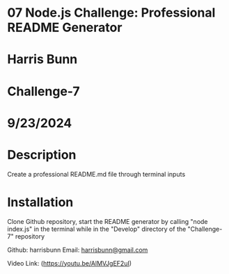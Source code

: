 # 07 Node.js Challenge: Professional README Generator

# Harris Bunn
# Challenge-7
# 9/23/2024

# Description
Create a professional README.md file through terminal inputs

# Installation
Clone Github repository, start the README generator by calling "node index.js" in the terminal while in the "Develop" directory of the "Challenge-7" repository

Github: harrisbunn
Email: harrisbunn@gmail.com

Video Link:
(https://youtu.be/AlMVJgEF2uI)